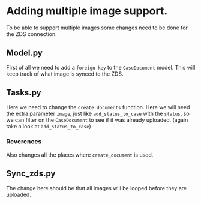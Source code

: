 # Adding multiple image support.

To be able to support multiple images some changes need to be done for the ZDS connection.

## Model.py
First of all we need to add a `foreign key` to the `CaseDocument` model. This will keep track of
what image is synced to the ZDS.

## Tasks.py
Here we need to change the `create_documents` function. Here we will need the extra parameter
`image`, just like `add_status_to_case` with the `status`, so we can filter on the `CaseDocument`
to see if it was already uploaded. (again take a look at `add_status_to_case`)

### Reverences
Also changes all the places where `create_document` is used.


## Sync_zds.py
The change here should be that all images will be looped before they are uploaded.
